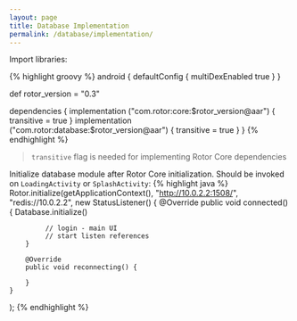 ```yaml
---
layout: page
title: Database Implementation
permalink: /database/implementation/
---
```


Import libraries:

{% highlight groovy %}
android {
    defaultConfig {
        multiDexEnabled true
    }
}
 
def rotor_version =  "0.3"
 
dependencies {
    implementation ("com.rotor:core:$rotor_version@aar") {
        transitive = true
    }
    implementation ("com.rotor:database:$rotor_version@aar") {
        transitive = true
    }
}
{% endhighlight %}

> `transitive` flag is needed for implementing Rotor Core dependencies
 
Initialize database module after Rotor Core initialization. Should be invoked on `LoadingActivity` or `SplashActivity`:
{% highlight java %}
Rotor.initialize(getApplicationContext(), "http://10.0.2.2:1508/",
    "redis://10.0.2.2", new StatusListener() {
        @Override
        public void connected() {
             Database.initialize()
             
             // login - main UI
             // start listen references
        }
        
        @Override
        public void reconnecting() {
             
        }
    }
);
{% endhighlight %}

